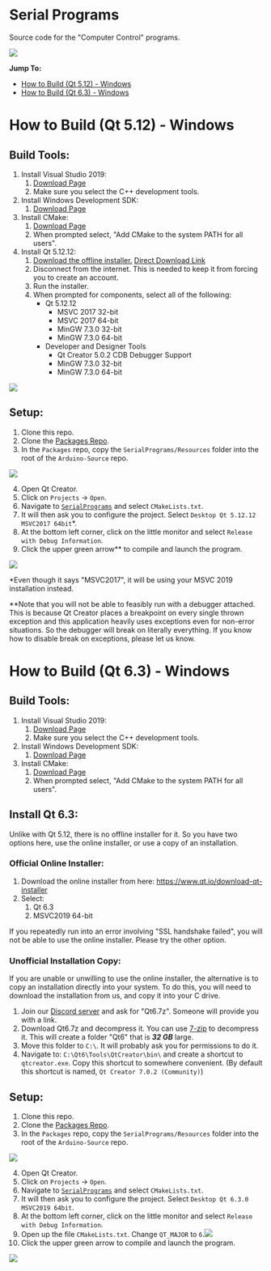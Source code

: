 # Serial Programs

Source code for the "Computer Control" programs.

[<img src="https://canary.discordapp.com/api/guilds/695809740428673034/widget.png?style=banner2">](https://discord.gg/cQ4gWxN)

**Jump To:**
- [How to Build (Qt 5.12) - Windows](#how-to-build-qt-512---windows)
- [How to Build (Qt 6.3) - Windows](#how-to-build-qt-63---windows)


# How to Build (Qt 5.12) - Windows

## Build Tools:

1. Install Visual Studio 2019:
    1. [Download Page](https://docs.microsoft.com/en-us/visualstudio/releases/2019/release-notes)
    2. Make sure you select the C++ development tools.
2. Install Windows Development SDK:
    1. [Download Page](https://developer.microsoft.com/en-us/windows/downloads/windows-sdk/)
3. Install CMake:
    1. [Download Page](https://cmake.org/download/)
    2. When prompted select, "Add CMake to the system PATH for all users".
4. Install Qt 5.12.12:
    1. [Download the offline installer.](https://www.qt.io/offline-installers) [Direct Download Link](https://download.qt.io/official_releases/qt/5.12/5.12.12/qt-opensource-windows-x86-5.12.12.exe)
    2. Disconnect from the internet. This is needed to keep it from forcing you to create an account.
    3. Run the installer.
    4. When prompted for components, select all of the following:
        - Qt 5.12.12
            - MSVC 2017 32-bit
            - MSVC 2017 64-bit
            - MinGW 7.3.0 32-bit
            - MinGW 7.3.0 64-bit
        - Developer and Designer Tools
            - Qt Creator 5.0.2 CDB Debugger Support
            - MinGW 7.3.0 32-bit
            - MinGW 7.3.0 64-bit

![](../BuildSetup/Windows-Install-Qt.png)

## Setup:

1. Clone this repo.
2. Clone the [Packages Repo](https://github.com/PokemonAutomation/Packages).
3. In the `Packages` repo, copy the `SerialPrograms/Resources` folder into the root of the `Arduino-Source` repo.

![](../BuildSetup/Directory.png)

4. Open Qt Creator.
5. Click on `Projects` -> `Open`.
6. Navigate to [`SerialPrograms`](./) and select `CMakeLists.txt`.
7. It will then ask you to configure the project. Select `Desktop Qt 5.12.12 MSVC2017 64bit`*.
8. At the bottom left corner, click on the little monitor and select `Release with Debug Information`.
9. Click the upper green arrow** to compile and launch the program.

![](../BuildSetup/Windows-Configuration.png)


*Even though it says "MSVC2017", it will be using your MSVC 2019 installation instead.

**Note that you will not be able to feasibly run with a debugger attached. This is because Qt Creator places a breakpoint on every single thrown exception and this application heavily uses exceptions even for non-error situations. So the debugger will break on literally everything. If you know how to disable break on exceptions, please let us know.



# How to Build (Qt 6.3) - Windows

## Build Tools:

1. Install Visual Studio 2019:
    1. [Download Page](https://docs.microsoft.com/en-us/visualstudio/releases/2019/release-notes)
    2. Make sure you select the C++ development tools.
2. Install Windows Development SDK:
    1. [Download Page](https://developer.microsoft.com/en-us/windows/downloads/windows-sdk/)
3. Install CMake:
    1. [Download Page](https://cmake.org/download/)
    2. When prompted select, "Add CMake to the system PATH for all users".

## Install Qt 6.3:

Unlike with Qt 5.12, there is no offline installer for it. So you have two options here, use the online installer, or use a copy of an installation.

### Official Online Installer:

1. Download the online installer from here: https://www.qt.io/download-qt-installer
2. Select:
    1. Qt 6.3
    2. MSVC2019 64-bit

If you repeatedly run into an error involving "SSL handshake failed", you will not be able to use the online installer. Please try the other option.

### Unofficial Installation Copy:

If you are unable or unwilling to use the online installer, the alternative is to copy an installation directly into your system. To do this, you will need to download the installation from us, and copy it into your C drive.

1. Join our [Discord server](https://discord.gg/cQ4gWxN) and ask for "Qt6.7z". Someone will provide you with a link.
2. Download Qt6.7z and decompress it. You can use [7-zip](https://www.7-zip.org/) to decompress it. This will create a folder "Qt6" that is ***32 GB*** large.
3. Move this folder to `C:\`. It will probably ask you for permissions to do it.
4. Navigate to: `C:\Qt6\Tools\QtCreator\bin\` and create a shortcut to `qtcreator.exe`. Copy this shortcut to somewhere convenient. (By default this shortcut is named, `Qt Creator 7.0.2 (Community)`)

## Setup:

1. Clone this repo.
2. Clone the [Packages Repo](https://github.com/PokemonAutomation/Packages).
3. In the `Packages` repo, copy the `SerialPrograms/Resources` folder into the root of the `Arduino-Source` repo.

![](../BuildSetup/Directory.png)

4. Open Qt Creator.
5. Click on `Projects` -> `Open`.
6. Navigate to [`SerialPrograms`](./) and select `CMakeLists.txt`.
7. It will then ask you to configure the project. Select `Desktop Qt 6.3.0 MSVC2019 64bit`.
8. At the bottom left corner, click on the little monitor and select `Release with Debug Information`.
9. Open up the file `CMakeLists.txt`. Change `QT_MAJOR` to `6`.![](../BuildSetup/QT_MAJOR-6.png)
10. Click the upper green arrow to compile and launch the program.

![](../BuildSetup/Windows-Configuration-Qt6.png)



